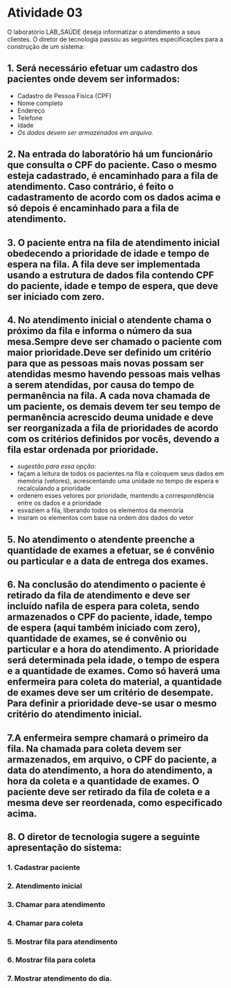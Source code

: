 # Atividade 03
O laboratório LAB_SAÚDE deseja informatizar o atendimento a seus clientes. O diretor de tecnologia passou as seguintes especificações para a construção de um sistema:

## 1. Será necessário efetuar um cadastro dos pacientes onde devem ser informados:
- Cadastro de Pessoa Física (CPF)
- Nome completo
- Endereço
- Telefone
- Idade
- *Os dados devem ser armazenados em arquivo.*

## 2. Na entrada do laboratório há um funcionário que consulta o CPF do paciente. Caso o mesmo esteja cadastrado, é encaminhado para a fila de atendimento. Caso contrário, é feito o cadastramento de acordo com os dados acima e só depois é encaminhado para a fila de atendimento.

## 3. O paciente entra na fila de atendimento inicial obedecendo a prioridade de idade e tempo de espera na fila. A fila deve ser implementada usando a estrutura de dados fila contendo CPF do paciente, idade e tempo de espera, que deve ser iniciado com zero.

## 4. No atendimento inicial o atendente chama o próximo da fila e informa o número da sua mesa.Sempre deve ser chamado o paciente com maior prioridade.Deve ser definido um critério para que as pessoas mais novas possam ser atendidas mesmo havendo pessoas mais velhas a serem atendidas, por causa do tempo de permanência na fila. A cada nova chamada de um paciente, os demais devem ter seu tempo de permanência acrescido deuma unidade e deve ser reorganizada a fila de prioridades de acordo com os critérios definidos por vocês, devendo a fila estar ordenada por prioridade.
- *sugestão para essa opção:*
- façam a leitura de todos os pacientes na fila e coloquem seus dados em memória (vetores),
acrescentando uma unidade no tempo de espera e recalculando a prioridade
- ordenem esses vetores por prioridade, mantendo a correspondência entre os dados e a prioridade
- esvaziem a fila, liberando todos os elementos da memória
- insiram os elementos com base na ordem dos dados do vetor

## 5. No atendimento o atendente preenche a quantidade de exames a efetuar, se é convênio ou particular e a data de entrega dos exames.

## 6. Na conclusão do atendimento o paciente é retirado da fila de atendimento e deve ser incluído nafila de espera para coleta, sendo armazenados o CPF do paciente, idade, tempo de espera (aqui também iniciado com zero), quantidade de exames, se é convênio ou particular e a hora do atendimento. A prioridade será determinada pela idade, o tempo de espera e a quantidade de exames. Como só haverá uma enfermeira para coleta do material, a quantidade de exames deve ser um critério de desempate. Para definir a prioridade deve-se usar o mesmo critério do atendimento inicial.

## 7.A enfermeira sempre chamará o primeiro da fila. Na chamada para coleta devem ser armazenados, em arquivo, o CPF do paciente, a data do atendimento, a hora do atendimento, a hora da coleta e a quantidade de exames. O paciente deve ser retirado da fila de coleta e a mesma deve ser reordenada, como especificado acima.

## 8. O diretor de tecnologia sugere a seguinte apresentação do sistema:
### 1. Cadastrar paciente
### 2. Atendimento inicial
### 3. Chamar para atendimento
### 4. Chamar para coleta
### 5. Mostrar fila para atendimento
### 6. Mostrar fila para coleta
### 7. Mostrar atendimento do dia.
